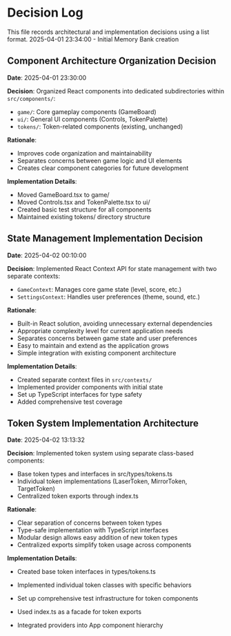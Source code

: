 # Decision Log

This file records architectural and implementation decisions using a list format.
2025-04-01 23:34:00 - Initial Memory Bank creation

## Component Architecture Organization Decision

**Date**: 2025-04-01 23:30:00

**Decision**: Organized React components into dedicated subdirectories within `src/components/`:
- `game/`: Core gameplay components (GameBoard)
- `ui/`: General UI components (Controls, TokenPalette)
- `tokens/`: Token-related components (existing, unchanged)

**Rationale**: 
- Improves code organization and maintainability
- Separates concerns between game logic and UI elements
- Creates clear component categories for future development

**Implementation Details**:
- Moved GameBoard.tsx to game/
- Moved Controls.tsx and TokenPalette.tsx to ui/
- Created basic test structure for all components
- Maintained existing tokens/ directory structure

## State Management Implementation Decision

**Date**: 2025-04-02 00:10:00

**Decision**: Implemented React Context API for state management with two separate contexts:
- `GameContext`: Manages core game state (level, score, etc.)
- `SettingsContext`: Handles user preferences (theme, sound, etc.)

**Rationale**:
- Built-in React solution, avoiding unnecessary external dependencies
- Appropriate complexity level for current application needs
- Separates concerns between game state and user preferences
- Easy to maintain and extend as the application grows
- Simple integration with existing component architecture

**Implementation Details**:
- Created separate context files in `src/contexts/`
- Implemented provider components with initial state
- Set up TypeScript interfaces for type safety
- Added comprehensive test coverage

## Token System Implementation Architecture

**Date**: 2025-04-02 13:13:32

**Decision**: Implemented token system using separate class-based components:
- Base token types and interfaces in src/types/tokens.ts
- Individual token implementations (LaserToken, MirrorToken, TargetToken)
- Centralized token exports through index.ts

**Rationale**: 
- Clear separation of concerns between token types
- Type-safe implementation with TypeScript interfaces
- Modular design allows easy addition of new token types
- Centralized exports simplify token usage across components

**Implementation Details**:
- Created base token interfaces in types/tokens.ts
- Implemented individual token classes with specific behaviors
- Set up comprehensive test infrastructure for token components
- Used index.ts as a facade for token exports

- Integrated providers into App component hierarchy